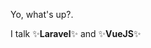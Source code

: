 Yo, what's up?.

I talk ✨**Laravel**✨ and ✨**VueJS**✨


<!---
neo-franklin-tina/neo-franklin-tina is a ✨ special ✨ repository because its `README.md` (this file) appears on your GitHub profile.
You can click the Preview link to take a look at your changes.
--->
